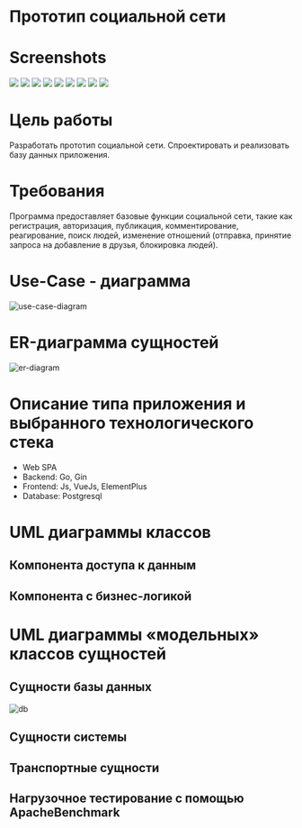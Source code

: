 # Прототип социальной сети

# Screenshots

![](doc/tex/img/feed.png)
![](doc/tex/img/profile.png)
![](doc/tex/img/login.png)
![](doc/tex/img/signup.png)
![](doc/tex/img/post.png)
![](doc/tex/img/cmt.png)
![](doc/tex/img/react.png)
![](doc/tex/img/search1.png)
![](doc/tex/img/search2.png)

# Цель работы

Разработать прототип социальной сети. Спроектировать и реализовать базу данных приложения.

# Требования

Программа предоставляет базовые функции социальной сети, такие как регистрация, авторизация, публикация, комментирование, реагирование, поиск людей, изменение отношений (отправка, принятие запроса на добавление в друзья, блокировка людей).

# Use-Case - диаграмма

![use-case-diagram](doc/use_case.png 'Use-Case - диаграмма')

# ER-диаграмма сущностей

![er-diagram](doc/er.png 'ER-диаграмма сущностей')

# Описание типа приложения и выбранного технологического стека

- Web SPA
- Backend: Go, Gin
- Frontend: Js, VueJs, ElementPlus
- Database: Postgresql

# UML диаграммы классов

## Компонента доступа к данным

## Компонента с бизнес-логикой

# UML диаграммы «модельных» классов сущностей

## Сущности базы данных

![db](doc/db.png 'Сущности базы данных')

## Сущности системы

## Транспортные сущности

## Нагрузочное тестирование с помощью ApacheBenchmark
